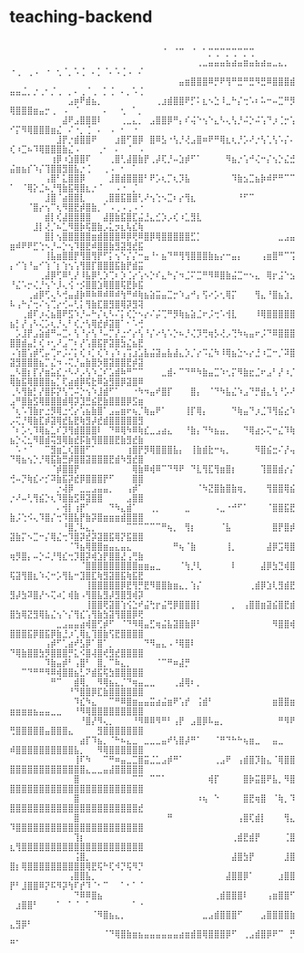 # teaching-backend
⠀⠀⠀⠀⠀⠀⠀⠀⠀⠀⠀⠀⠀⠀⠀⠀⠀⠀⠀⠀⠀⠀⠀⠀⠀⠀⠀⠀⠀⠀⠀⠀⠀⠀⠀⠀⠀⠀⠀⠀⠀⠀⠀⠀⠀⠀⠀⠀⠀⠀⠀⠀⠀⠀⠀⠀⠀⠀⠀⠀⠀⠀⠀⠀⠀⠀⠀⠀⠀⠀⠀⠀⠀⠀⠀⠈⠀⠈⠉⠀⠈⠀⠁⡉⢉⠉⡉⢉⠉⡉⢉
⠀⠀⠀⠀⠀⠀⠀⠀⠀⠀⠀⠀⠀⠀⠀⠀⠀⠀⠀⠀⠀⠀⠀⠀⠀⠀⠀⠀⠀⠀⠀⠀⢀⣀⣤⣤⣤⣦⣴⣤⣶⣤⣦⣴⣤⣀⣄⡀⠀⠐⢀⠀⢀⠠⠀⠐⠀⢂⠈⡀⠡⢈⠀⠄⡁⠈⠄⠡⢈⠠⠀⠌
⠀⠀⠀⠀⠀⠀⠀⠀⠀⠀⠀⠀⠀⠀⠀⠀⠀⠀⠀⠀⠀⠀⠀⠀⠀⠀⠀⠀⠀⣤⣶⣿⣿⣿⠿⡛⠟⢻⠛⣛⠛⣛⠻⣛⠿⣿⣿⣿⣾⣤⣤⣈⡀⡐⢀⠂⡈⢀⠀⡀⠄⢀⠈⢀⠀⡁⢈⠀⠄⡀⠡⢈
⠀⠀⠀⠀⠀⠀⠀⠀⠀⠀⣠⡶⠟⣾⣦⡀⠀⠀⠀⠀⠀⠀⠀⠀⠀⢀⣰⣾⣿⣿⠟⡋⠅⣆⠢⣑⠸⣀⠓⡌⢒⠡⠆⠥⠒⠤⣉⠛⡻⢿⣿⣿⣿⣶⣤⡒⢀⠀⠠⠀⠈⠀⠀⠀⠀⠄⠀⠀⢂⠀⠁⡀
⠀⠀⠀⠀⠀⠀⠀⠀⠀⣼⠟⣠⣿⣿⣿⠇⠀⠀⠀⢀⣀⣄⡀⠀⣠⣿⣿⡿⠛⡄⠎⢬⠑⢢⠑⣄⠣⢄⢣⡘⠬⡑⠬⢡⠙⡰⢈⡒⢡⠊⡍⠻⢿⣿⣿⣿⣶⣌⠀⠌⠐⡀⢈⠀⠄⠀⠠⠀⠂⠀⠐⠀
⠀⠀⠀⠀⠀⠀⠀⠀⣸⡟⡐⣾⣿⣿⠟⠀⠀⠀⣰⣿⠋⣿⡿⠀⣿⠿⣣⠐⢣⡘⢜⣠⣿⠶⠟⠛⢿⣆⢆⡘⡡⠜⡐⢣⢁⢣⠡⡌⠄⢎⠰⣉⠦⠹⢿⣿⣿⣿⣷⣌⠠⠀⠀⠀⢀⠂⠀⠄⠀⠈⠀⠠
⠀⠀⠀⠀⠀⠀⠀⢰⡿⠰⣱⣿⣿⠏⠀⠀⠀⢀⣿⢃⣼⣿⣷⡟⢀⡼⢏⡘⠤⣱⡾⠋⠁⠀⠀⠀⠀⠻⣦⡐⢡⠚⢌⠒⡌⢢⡑⣌⣚⣬⣶⣦⡎⠱⡌⢹⣿⣿⣻⣿⣧⡐⢈⠀⠀⢀⠠⠀⠂⠀⠁⠀
⠀⠀⠀⠀⠀⠀⢠⣿⠃⣅⣿⣿⡿⠀⠀⠀⠀⣸⣿⣾⣿⣿⣿⠃⠟⡡⢆⡉⢆⡹⣧⠀⠀⠀⠀⠀⠀⠀⠹⣷⣢⣉⣦⡷⠾⠟⠛⠉⠉⠁⠀⠈⢿⡕⣈⠦⡘⢻⣷⣯⢿⣿⣆⡐⠈⠀⠀⠠⠐⠀⡈⠀
⠀⠀⠀⠀⠀⠀⣸⣿⠈⣴⣿⣿⣇⠀⠀⠀⢀⣿⣿⣯⣿⣿⢃⠜⢢⢑⠢⣉⠆⡔⢻⣆⠀⠀⠀⠀⠀⠀⠀⠘⠋⠉⠀⠀⠀⠀⠀⠀⠀⠀⠀⠀⠈⣿⡔⢢⠉⢆⠻⣿⣟⡾⣿⣷⡀⠁⠠⢀⠠⢀⠠⠐
⠀⠀⠀⠀⠀⠀⣾⡇⢎⣼⣿⣿⣿⣿⠀⠀⣼⣿⣷⣯⣿⣏⣬⣘⣄⣊⡱⡠⢎⠰⣁⣻⣇⠀⠀⠀⠀⠀⠀⠀⠀⠀⠀⠀⠀⠀⠀⠀⠀⠀⠀⠀⠀⣸⡇⢜⡈⠦⣁⠻⣿⡷⢯⣿⣷⡠⣅⡲⣆⢧⣎⢷
⠀⠀⠀⠀⠀⠀⣿⡇⢢⣿⣿⣿⣿⣿⣶⣾⣿⣿⣿⠿⡿⢟⠿⣿⡿⢿⣿⣿⣿⣿⣿⣋⡁⠀⠀⠀⠀⠀⠀⠀⠀⠀⠀⠀⠀⠀⣀⣠⣤⣶⠾⠟⠟⣋⢑⠢⡘⠤⡑⢢⠹⣿⣟⠾⣿⣿⣷⣻⣽⣻⣞⣯
⠀⠀⠀⠀⠀⠀⢸⣧⣶⣿⣿⡟⢻⣿⢻⡟⠋⡅⢢⠑⡌⡌⠒⣤⠘⠂⣦⠙⠛⢻⢻⣿⣿⣿⣷⣦⡔⠒⣤⡄⠀⠀⠀⢠⣶⣿⠛⠉⢩⡄⠊⢱⠘⣤⠊⢱⠈⡆⢱⢢⢡⢻⣿⡏⣿⣿⣿⣯⣷⡟⣾⣭
⠀⠀⠀⠀⠀⢀⣼⡿⢋⠿⢃⡜⠸⣧⡿⢃⡱⢉⠆⡱⢈⡔⢡⠢⡑⠎⣄⠓⡌⠲⣈⠍⣉⠛⠻⠿⣿⣷⣬⣉⠒⠢⣄⠀⢿⡖⣨⠑⣢⠘⣌⠡⡒⢌⡘⢢⠑⡸⢄⢪⠐⡪⣿⣿⣱⢿⣿⣿⢯⣟⡷⣯
⠀⠀⠀⢀⣴⡿⢋⢄⠣⢚⣤⣼⡷⠿⠷⠿⠾⠿⠾⢳⠛⠾⢷⣦⣵⣭⣤⣉⡒⠱⣠⠚⡄⢫⠔⡡⢂⢿⡍⠀⠀⠀⢻⣄⠘⣿⣦⣱⡀⠧⢠⠓⡌⢒⠌⢢⢉⡔⢊⠤⢃⡅⢻⣷⣏⣿⣻⣿⢿⡽⣻⢽
⠀⠀⢀⣾⠏⡰⢌⣦⣿⠟⣫⠱⡘⠤⠓⡌⢆⠣⠌⡅⢎⡑⠢⡔⠌⡬⢉⠛⡻⢷⣦⣵⣈⠖⡨⢒⠡⢺⣇⠀⠀⠀⠸⢿⣿⣿⣿⣿⣿⣦⡃⡜⢠⠣⢌⡡⢆⡘⢄⠃⢎⡐⢣⢿⣞⡾⣽⣿⠁⠂⠡⢚
⠀⡡⣸⡟⣠⣵⣾⠛⠤⣉⠄⢣⠘⡔⢣⠘⠤⡉⡜⣐⠊⡔⢣⠘⡌⠔⢣⠡⡑⠦⡘⢌⡹⢛⢶⡣⢜⡠⢙⠳⢦⣤⠖⡨⠙⠿⣿⣿⣿⣿⣿⣾⣤⡃⢎⠰⢂⠜⣠⠉⠆⡜⢡⣿⣯⡟⣽⣿⣳⣌⣦⣟
⠠⢱⣿⢡⡾⢋⡤⢉⠖⡨⠌⡅⢎⠰⡁⢎⠱⢠⠱⢠⢩⣰⣡⣧⣬⣽⣤⣧⣼⣄⡱⡈⡔⠩⣌⠳⠸⢿⣦⣑⠢⡔⣘⠰⣉⠒⡈⠽⣿⣽⣻⣿⣿⣿⣦⡉⣌⠲⠠⢍⡘⣤⣷⣿⡳⣿⣽⣿⣿⣟⡾⣽
⣀⠣⣿⡆⡏⡜⣶⣥⣎⡐⠣⠜⡠⢣⠱⣈⠎⣡⣾⠷⠛⠉⠉⠀⠀⠀⣀⣾⠄⠉⠙⠛⠳⣷⣤⣉⠱⢂⡍⠻⣷⣖⣈⠖⣠⠃⡜⠰⡈⢿⣷⣯⢿⣿⣿⣿⣦⡁⢏⣴⣾⡿⢯⣗⠿⣵⣻⣿⡿⣽⣿⠿
⢀⠣⢻⣷⡃⡜⣿⡯⡝⢣⢉⠬⡑⢢⠱⣸⣾⠋⠁⠀⠀⠐⠳⠲⣤⠞⣿⡏⠀⠀⠀⣿⡄⠀⠈⠙⠳⣧⣌⠱⣠⠙⡛⣾⣄⢣⠘⡡⠜⣠⠛⣿⣷⣫⢿⣿⣿⣿⣾⢿⡽⣹⣛⣮⣟⣷⣿⣿⣿⡿⣫⣶
⠈⢆⠡⢹⣷⡖⣐⡻⢿⣐⢊⡔⢡⣦⣷⣿⠁⣠⣤⣶⠖⢦⡈⢷⣤⠟⠁⠀⠀⠀⢸⡏⢿⡄⠀⠀⠀⠀⠙⢷⣤⠙⡰⣈⠹⢻⣮⣔⠱⡠⢍⡘⢿⣷⣏⡾⣽⢿⣞⣧⣟⢷⣻⡼⣞⣾⣿⣿⣿⣿⣿⣻
⠈⠆⡡⢂⠹⢿⣦⣁⠎⡹⢻⣾⣿⣿⣿⠇⠀⠙⠿⢿⠳⠿⢷⣎⣀⣠⣴⣄⠀⠀⠘⣷⡄⠙⠳⣦⣤⡀⠀⠀⠙⢿⣴⡢⢍⠒⣌⠹⢷⣦⡑⢌⣂⠻⣿⣾⢭⣻⢿⣷⣞⡯⣷⢻⣿⣿⣿⣟⣷⣻⣞⣷
⠀⠡⠐⠈⠀⠀⠉⣻⣶⣁⢎⣿⣿⠋⠁⠀⠀⠀⠀⠀⢰⣿⡟⡻⢿⣿⣿⣿⣧⡄⠀⢸⣷⣾⣗⠒⢦⡀⠀⠀⠀⠀⠻⣿⣮⣒⠌⡜⢤⠙⢿⣦⢢⡑⡘⢿⣯⣷⣛⡾⣿⣿⣽⣿⣿⣿⣟⣾⠳⣻⣞⣿
⠀⠀⠀⠀⠀⠀⠀⠈⡾⣿⣿⡟⠀⠀⠀⠀⠀⠀⠀⠀⠀⢿⣷⠿⢾⠿⠉⠙⠻⠟⠀⠙⣇⢻⣏⢻⣶⣿⡆⠀⠀⠀⠀⢹⣿⣿⣾⡔⡌⢚⠤⡙⢷⣎⠔⡊⠽⣷⣯⡽⣞⡿⣿⣿⣿⡟⠋⠀⠀⠀⣿⣿
⠀⠀⠀⠀⠀⠀⠀⠀⡐⢼⡿⠀⣀⣀⣠⣤⣤⡀⠀⠀⢠⡾⠁⠀⠀⠀⠀⠀⠀⠀⠀⠀⠈⠳⣝⣿⣷⣿⣷⢶⡀⠀⠀⠀⢻⣿⣿⢿⣮⡐⠜⠤⢃⢻⣮⡑⢆⠹⣿⣷⣫⠿⣽⣿⣿⠀⠀⠀⠀⣠⣿⣿
⠀⠀⠀⠀⠀⠀⠀⠀⠄⢺⡇⢰⡟⠁⠀⠀⠀⠙⠳⣄⣾⠁⠀⠀⢀⡀⠀⠀⠀⠀⣀⠀⠀⠀⠀⠠⣀⠐⠚⠋⠁⠀⠀⠀⠈⣿⣿⣯⣟⣷⡨⢑⠪⢄⠹⣿⡌⢒⠹⣿⣧⡟⣷⡽⣿⣶⣶⣶⣾⣿⣿⣿
⠀⠀⠀⠀⠀⠀⠀⠀⠀⠘⣿⡈⠧⣄⡀⠀⠀⠀⠀⠀⠉⠉⠉⠉⠉⠉⠛⢦⡀⠀⢻⡆⠀⠀⠀⠀⠈⣧⠀⠀⠀⠀⠀⠀⠀⣿⡟⣿⡾⣽⣷⡍⠢⣉⠒⡌⢿⣌⢒⠹⣿⡽⣞⡽⣽⣿⣯⢿⡝⣯⣿⣿
⠀⠀⠀⠀⠀⠀⠀⠀⠀⠀⠈⠹⣦⢿⣿⣿⣶⣤⣄⣤⣄⠀⠀⠀⠀⠀⠀⠀⠛⢦⠈⣷⠀⠀⠀⠀⠀⢸⡀⠀⠀⠀⠀⠀⣼⡿⣩⢿⣿⢶⡻⣿⡄⠤⡑⠬⡘⢻⣎⢒⡹⣿⡽⢾⣱⡟⣿⣿⣜⢠⢛⣷
⠀⠀⠀⠀⠀⠀⠀⠀⠀⠀⠀⠀⠈⣿⣿⣿⣿⣿⣿⣿⣿⣿⣶⣶⣤⣀⠀⠀⠀⠈⢳⡘⢇⠀⠀⠀⠀⠀⠇⠀⠀⠀⠀⣼⡿⣳⣙⢾⣿⢯⣽⢻⣿⣆⠱⢌⠒⡡⢻⣧⠒⣹⣿⣏⢷⣻⣽⣿⣯⢷⣯⣟
⠀⠀⠀⠀⠀⠀⠀⠀⠀⠀⠀⠀⠀⢸⣿⣿⣿⣿⣿⡿⣟⢻⡛⣟⠻⣿⣿⣷⣶⣄⡀⢱⡌⠀⠀⠀⠀⠀⠀⠀⠀⢀⣾⡿⣱⢇⣻⣾⣟⣻⡼⣳⠽⣿⡜⠢⢍⠴⡁⢾⣷⠠⢻⣿⣧⣻⡼⣻⣿⣻⢾⡽
⠀⠀⠀⠀⠀⠀⠀⠀⠀⠀⠀⠀⠀⢸⣿⣿⢟⣽⣿⢱⢪⣑⠞⣬⢓⡖⣬⢛⡿⣿⣿⣿⡇⠀⠀⠀⠀⠀⡀⠀⢠⣿⣿⣶⣽⣮⣿⣟⣾⣿⣳⢿⣝⣻⢿⣧⣌⢢⠑⡌⢻⣎⢡⢻⣷⣳⣽⢻⣿⣿⡿⢟
⠀⠀⠀⠀⠀⠀⠀⠀⣀⣠⣤⣤⣴⢾⣿⢋⡾⠋⠀⠈⠙⠻⢿⣤⣋⢶⣬⣧⣽⣿⣷⡿⠃⠀⠀⠀⠀⠀⠀⠀⠀⠀⠀⠀⠀⠻⣿⣿⢾⣿⣿⣿⣯⡿⣿⣯⡿⣷⣘⡰⢁⢿⣆⢹⣿⣷⢫⣟⣿⣿⣿⣿
⠀⠀⠀⠀⠀⠀⢠⡾⠋⢁⣴⠞⣣⡿⠁⣿⠁⡀⠀⠀⠀⠀⠀⠙⠻⣤⣄⠠⠘⢿⣿⠇⠀⠀⠀⠀⠀⠀⠀⠀⠀⠀⠀⠀⠀⠀⠀⠀⠀⠙⢿⣷⣿⣿⣳⡻⣿⣿⣿⡛⣅⠪⣿⢼⣿⢞⣻⣞⣿⣿⣿⣿
⠀⠀⠀⠀⠀⠀⠹⣷⣤⡾⠃⢠⣿⠃⠀⣿⡀⠉⠷⣄⡀⠀⠀⠀⠀⠈⠉⠛⠶⣼⡛⠀⠀⠀⠀⠀⠀⠀⠀⠀⠀⠀⠀⠀⠀⠀⠀⠀⠀⠀⠀⠉⠙⠛⠛⠻⠿⢾⣿⣿⣦⣃⠝⣾⣯⢯⣳⣿⣿⣿⣿⣿
⠀⠀⠀⠀⠀⠀⠀⠛⠉⠀⠀⣾⢿⡀⠀⠻⢿⣦⣄⡈⠙⢶⣤⣀⣀⠀⠀⠀⢀⣼⢿⠆⡀⠀⠀⠀⠀⠀⠀⠀⠀⠀⠀⠀⠀⠀⠀⠀⠀⠀⠀⠀⠀⠀⠀⠀⠀⠀⠀⠘⠙⣿⣿⡿⣏⣷⣿⣿⣿⣿⣿⣿
⠀⠀⠀⠀⠀⠀⠀⠀⠀⠀⠀⠹⣎⠳⣄⠀⠀⠉⠛⠿⣿⣶⣤⣤⣭⣴⣬⣶⠟⢡⡞⠀⢨⣾⠃⠀⠀⠀⠀⠀⠀⠀⠀⠀⠀⣶⣿⣿⣶⣶⣶⣶⣶⣦⣤⣤⣀⣀⠀⠀⠘⠻⢿⣿⣿⣿⣿⣿⣿⣿⣿⣿
⠀⠀⠀⠀⠀⠀⠀⠀⠀⠀⠀⠀⠘⣿⡜⠻⢄⡀⠀⠀⠀⠘⠻⠿⠿⠻⠛⠃⢠⡟⠀⣠⣿⡿⠧⣤⡀⠀⠀⠀⠀⠀⠀⠀⠀⠀⠛⠻⠟⢛⣿⣿⣿⣿⣿⣤⣿⣿⣿⣄⠀⠀⠀⠀⣻⣿⣿⣿⣿⣿⣿⣿
⠀⠀⠀⠀⠀⠀⠀⠀⠀⠀⠀⠀⣴⡏⠹⣦⡀⠈⠓⠦⣄⣀⠀⣀⣀⣀⣤⠞⢣⣿⡼⠛⠁⠀⠀⠈⠛⠙⠓⠓⢦⣶⣀⠀⠀⣤⣀⠀⠀⠾⣿⣿⣿⣿⣿⣿⣿⣿⣿⣿⣧⡀⠀⠀⠻⢿⣿⣿⣿⣿⣿⣿
⠀⠀⠀⠀⠀⠀⠀⠀⠀⠀⠀⢸⠏⠳⠀⠀⠉⠛⠶⣤⣀⣉⣿⣭⣈⣁⣠⡾⠛⠁⠀⠀⠀⠀⠀⢀⣠⠟⠀⢠⣾⣿⡹⣷⣄⠈⢿⣿⣿⣿⣿⣿⣿⣿⣿⣿⣿⣿⣿⣿⣿⣿⣄⣀⣀⣤⣼⣿⣿⣿⣿⣿
⠀⠀⠀⠀⠀⠀⠀⠀⠀⠀⠀⣿⠀⠀⠀⠀⠀⠀⠀⠀⠀⠉⠉⠀⠉⠉⠁⠀⠀⠀⠀⠀⠀⠀⢾⡏⠀⠀⠀⠀⣿⡷⣭⣿⠟⣧⡀⠻⣿⣿⣿⣿⣿⣿⣿⣿⣿⣿⣿⣿⣿⣿⣿⣿⣿⣿⣿⣿⣿⣿⣿⣿
⠀⠀⠀⠀⠀⠀⠀⠀⠀⠀⠀⣿⠀⠀⠀⠀⠀⠀⠀⠀⠀⠀⠀⠀⠀⠀⠀⠀⠀⠀⠀⠀⠰⢦⠀⠑⠀⠀⠀⠀⣿⣟⢶⣿⠀⠈⢷⡀⠹⣿⣿⣿⣿⣿⣿⣿⣿⣿⣿⣿⣿⣿⣿⣿⣿⣿⣿⣿⣿⣿⣿⣞
⠀⠀⠀⠀⠀⠀⠀⠀⠀⠀⠀⣿⠀⠀⠀⠀⠀⠀⠀⠀⠀⠀⠀⠀⠀⠀⠀⠛⠀⠀⠀⠀⠀⠀⠀⠀⠀⠀⠀⢠⣿⢏⣾⡇⠀⠀⠀⢻⣄⠹⣿⣿⣿⣿⣿⣿⣿⣿⣿⣿⣿⣿⣿⣿⣿⣿⣿⣿⣿⣿⣿⣿
⠀⠀⠀⠀⠀⠀⠀⠀⠀⠀⠀⢹⡆⠀⠀⠀⠀⠀⠀⠀⠀⠀⠀⠀⠀⠀⠀⠀⠀⠀⠀⠀⠀⠀⠀⠀⠀⠀⢀⣾⣟⣾⡟⠀⠀⠀⠀⢈⣿⣆⢻⣿⣿⣿⣿⣿⣿⣿⣿⣿⣿⣿⣿⣿⣿⣿⣿⣿⣿⣿⣿⣿
⠀⠀⠀⠀⠀⠀⠀⠀⠀⠀⠀⢨⣿⡀⠀⠀⠀⠀⠀⠀⠀⠀⠀⠀⠀⠀⠀⠀⠀⠀⠀⠀⠀⠀⠀⠀⠀⠀⣼⣿⣳⡟⠀⠀⠀⠀⠀⣸⣿⣿⡆⢿⣿⣿⣿⣿⣿⣿⣿⣿⣿⣿⢿⣟⢯⠓⢏⠺⡙⢯⠻⡙
⠀⠀⠀⠀⠀⠀⠀⠀⠀⠀⢠⣿⣿⣧⡀⠀⠀⠀⠀⠀⠀⠀⠀⠀⠀⠀⠀⠀⠀⠀⠀⠀⠀⠀⠀⠀⠀⣼⣿⣿⡿⠁⠀⠀⠀⠀⣰⣿⣿⡟⠃⣸⣿⣿⠿⡝⠯⠻⡽⢳⠏⡞⠹⠈⠂⠉⠀⠀⠁⠂⠁⠈
⠀⠀⠀⠀⠀⠀⠀⠀⠀⠀⠀⠙⠿⠿⣿⣦⠀⠀⠀⠀⠀⠀⠀⠀⠀⠀⠀⠀⠀⠀⠀⠀⠀⠀⠀⢀⣾⣿⣿⣿⠇⠀⠀⠀⢠⣶⣿⣿⠋⠀⣰⣿⣿⠃⠀⠀⠀⠁⠀⠁⠈⠀⠁⠀⠀⠀⠀⠀⠀⠀⠁⠐
⠀⠀⠀⠀⠀⠀⠀⠀⠀⠀⠀⠀⠀⠀⠈⠻⣿⣦⣄⡀⠀⠀⠀⠀⠀⠀⠀⠀⠀⠀⠀⠀⠀⣀⣠⣾⣿⣿⣿⠋⠀⠀⠀⣠⣿⣿⣿⣿⣷⣄⣻⡿⠃⠀⠀⠀⠀⠀⠀⠀⠀⠀⠀⠀⠀⠀⠀⠀⠀⠀⠀⠀
⠀⠀⠀⠀⠀⠀⠀⠀⠀⠀⠀⠀⠀⠀⠀⠀⠈⠙⢿⣿⣷⣶⣦⣤⣤⣤⣤⣤⣤⣴⣶⣾⣿⢿⣿⣿⣿⡿⠋⠀⢀⣠⣾⣿⡿⠟⠉⠀⡛⠛⠁⠀⠀⠀⠀⠀⠀⠀⠀⠀⠀⠀⠀⠀⠀⠀⠀⠀⠀⠀⠀⠀